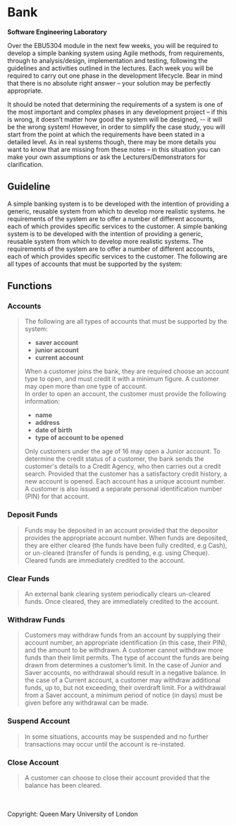 # Bank
**Software Engineering Laboratory**  

Over the EBU5304 module in the next few weeks, 
you will be required to develop a simple banking system using Agile methods, 
from requirements, through to analysis/design, implementation and testing, 
following the guidelines and activities outlined in the lectures. 
Each week you will be required to carry out one phase in the development lifecycle. 
Bear in mind that there is no absolute right answer – your solution may be perfectly appropriate.  

It should be noted that determining the requirements of a system is one
 of the most important and complex phases in any development project – 
if this is wrong, it doesn’t matter how good the system will be designed, -- 
it will be the wrong system! However, in order to simplify the case study, 
you will start from the point at which the requirements have been stated in a detailed level. 
As in real systems though, there may be more details you want to know that are missing from these notes 
– in this situation you can make your own assumptions or ask the Lecturers/Demonstrators for clarification.  
## Guideline
A simple banking system is to be developed with the intention of providing a generic, 
reusable system from which to develop more realistic systems. 
he requirements of the system are to offer a number of different accounts, 
each of which provides specific services to the customer. 
A simple banking system is to be developed with the intention of providing a generic, 
reusable system from which to develop more realistic systems. 
The requirements of the system are to offer a number of different accounts, 
each of which provides specific services to the customer. 
The following are all types of accounts that must be supported by the system:
## Functions
### Accounts
>The following are all types of accounts that must be supported by the system:
>* **saver account**
>* **junior account**
>* **current account**  
>
>When a customer joins the bank, they are required choose an account type to open, 
and must credit it with a minimum figure. A customer may open more than one type of account.  
In order to open an account, the customer must provide the following information:  
>* **name**
>* **address**
>* **date of birth**
>* **type of account to be opened**  
>
>Only customers under the age of 16 may open a Junior account. 
To determine the credit status of a customer, 
the bank sends the customer's details to a Credit Agency, 
who then carries out a credit search. 
Provided that the customer has a satisfactory credit history, a new account is opened. 
Each account has a unique account number. 
A customer is also issued a separate personal identification number (PIN) for that account.  
### Deposit Funds
>Funds may be deposited in an account provided that the depositor provides the appropriate account number. 
When funds are deposited, they are either cleared (the funds have been fully credited, 
e.g Cash), or un-cleared (transfer of funds is pending, e.g. using Cheque). 
Cleared funds are immediately credited to the account.  
### Clear Funds
>An external bank clearing system periodically clears un-cleared funds. 
Once cleared, they are immediately credited to the account.
### Withdraw Funds
>Customers may withdraw funds from an account by supplying their account number, 
an appropriate identification (in this case, their PIN), and the amount to be withdrawn. 
A customer cannot withdraw more funds than their limit permits. 
The type of account the funds are being drawn from determines a customer’s limit. 
In the case of Junior and Saver accounts, no withdrawal should result in a negative balance. 
In the case of a Current account, a customer may withdraw additional funds, up to, 
but not exceeding, their overdraft limit. For a withdrawal from a Saver account, 
a minimum period of notice (in days) must be given before any withdrawal can be made.  
### Suspend Account
>In some situations, 
accounts may be suspended and no further transactions may occur until the account is re-instated.  
### Close Account
>A customer can choose to close their account provided that the balance has been cleared.  

<br /><br />
Copyright: Queen Mary University of London
